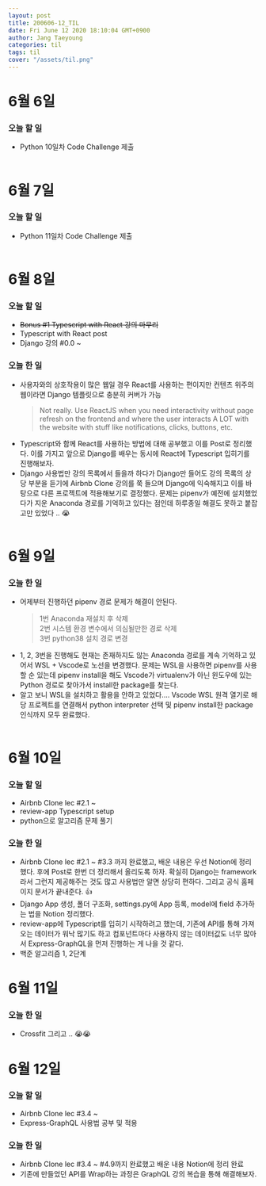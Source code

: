```yaml
---
layout: post
title: 200606-12_TIL
date: Fri June 12 2020 18:10:04 GMT+0900
author: Jang Taeyoung
categories: til
tags: til
cover: "/assets/til.png"
---
```


# 6월 6일

### 오늘 할 일

- Python 10일차 Code Challenge 제출
  <br /><br />

# 6월 7일

### 오늘 할 일

- Python 11일차 Code Challenge 제출
  <br /><br />

# 6월 8일

### 오늘 할 일

- ~~Bonus #1 Typescript with React 강의 마무리~~
- Typescript with React post
- Django 강의 #0.0 ~

### 오늘 한 일

- 사용자와의 상호작용이 많은 웹일 경우 React를 사용하는 편이지만 컨텐츠 위주의 웹이라면 Django 템플릿으로 충분히 커버가 가능
  > Not really. Use ReactJS when you need interactivity without page refresh on the frontend and where the user interacts A LOT with the website with stuff like notifications, clicks, buttons, etc.
- Typescript와 함께 React를 사용하는 방법에 대해 공부했고 이를 Post로 정리했다. 이를 가지고 앞으로 Django를 배우는 동시에 React에 Typescript 입히기를 진행해보자.
- Django 사용법만 강의 목록에서 들을까 하다가 Django만 들어도 강의 목록의 상당 부분을 듣기에 Airbnb Clone 강의를 쭉 들으며 Django에 익숙해지고 이를 바탕으로 다른 프로젝트에 적용해보기로 결정했다. 문제는 pipenv가 예전에 설치했었다가 지운 Anaconda 경로를 기억하고 있다는 점인데 하루종일 해결도 못하고 붙잡고만 있었다 .. 😭
  <br /><br />

# 6월 9일

### 오늘 한 일

- 어제부터 진행하던 pipenv 경로 문제가 해결이 안된다.
  > 1번 Anaconda 재설치 후 삭제 <br />2번 시스템 환경 변수에서 의심될만한 경로 삭제 <br />3번 python38 설치 경로 변경
- 1, 2, 3번을 진행해도 현재는 존재하지도 않는 Anaconda 경로를 계속 기억하고 있어서 WSL + Vscode로 노선을 변경했다. 문제는 WSL을 사용하면 pipenv를 사용할 순 있는데 pipenv install을 해도 Vscode가 virtualenv가 아닌 윈도우에 있는 Python 경로로 찾아가서 install한 package를 찾는다.
- 알고 보니 WSL을 설치하고 활용을 안하고 있었다.... Vscode WSL 원격 열기로 해당 프로젝트를 연결해서 python interpreter 선택 및 pipenv install한 package 인식까지 모두 완료했다.
  <br /><br />

# 6월 10일

### 오늘 할 일

- Airbnb Clone lec #2.1 ~
- review-app Typescript setup
- python으로 알고리즘 문제 풀기

### 오늘 한 일

- Airbnb Clone lec #2.1 ~ #3.3 까지 완료했고, 배운 내용은 우선 Notion에 정리했다. 후에 Post로 한번 더 정리해서 올리도록 하자. 확실히 Django는 framework라서 그런지 제공해주는 것도 많고 사용법만 알면 상당히 편하다. 그리고 공식 홈페이지 문서가 끝내준다. 👍
- Django App 생성, 폴더 구조화, settings.py에 App 등록, model에 field 추가하는 법을 Notion 정리했다.
- review-app에 Typescript를 입히기 시작하려고 했는데, 기존에 API를 통해 가져오는 데이터가 워낙 많기도 하고 컴포넌트마다 사용하지 않는 데이터값도 너무 많아서 Express-GraphQL을 먼저 진행하는 게 나을 것 같다.
- 백준 알고리즘 1, 2단계

# 6월 11일

### 오늘 한 일

- Crossfit 그리고 .. 😭😭

# 6월 12일

### 오늘 할 일

- Airbnb Clone lec #3.4 ~
- Express-GraphQL 사용법 공부 및 적용

### 오늘 한 일

- Airbnb Clone lec #3.4 ~ #4.9까지 완료했고 배운 내용 Notion에 정리 완료
- 기존에 만들었던 API를 Wrap하는 과정은 GraphQL 강의 복습을 통해 해결해보자.

<br /><br />
